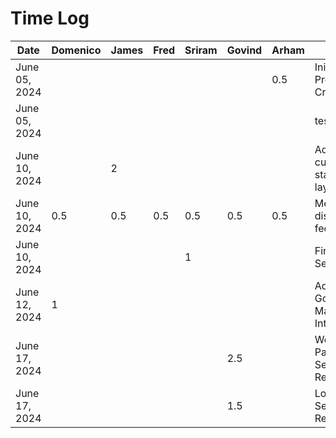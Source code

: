 # Time Log

| Date          | Domenico | James | Fred | Sriram | Govind | Arham | Task                                 |
|---------------|----------|-------|------|--------|--------|-------|--------------------------------------|
| June 05, 2024 |          |       |      |        |        | 0.5   | Inital Project File Creation         |
| June 05, 2024 |          |       |      |        |        |       | test_task_0                          |
| June 10, 2024 |          | 2     |      |        |        |       | Added current trip status bar layout |
| June 10, 2024 | 0.5      | 0.5   | 0.5  | 0.5    | 0.5    | 0.5   | Meeting to discuss D2 feedback       |
| June 10, 2024 |          |       |      | 1      |        |       | Firebase Setup                       |
| June 12, 2024 | 1        |       |      |        |        |       | Added Google Maps Integration        |
| June 17, 2024 |          |       |      |        | 2.5    |       | Welcome Page Setup and Rerouting     |
| June 17, 2024 |          |       |      |        | 1.5    |       | Login Page Setup and Rerouting       |
